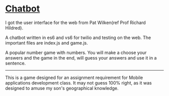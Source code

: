 # <a href="https://github.com/Shruthiprasanna/chatbot" target="_blank">Chatbot</a>

I got the user interface for the web from Pat Wilken(ref Prof Richard Hildred).

A chatbot written in es6 and vs6 for twilio and testing on the web. The important files are index.js and game.js.

A popular number game with numbers. You will make a choose your answers and the game in the end, will guess your answers and use it in a sentence.

------
This is a game designed for an assignment requirement for Mobile applications development class. It may not guess 100% right, as it was designed to amuse my son's geographical knowledge.






